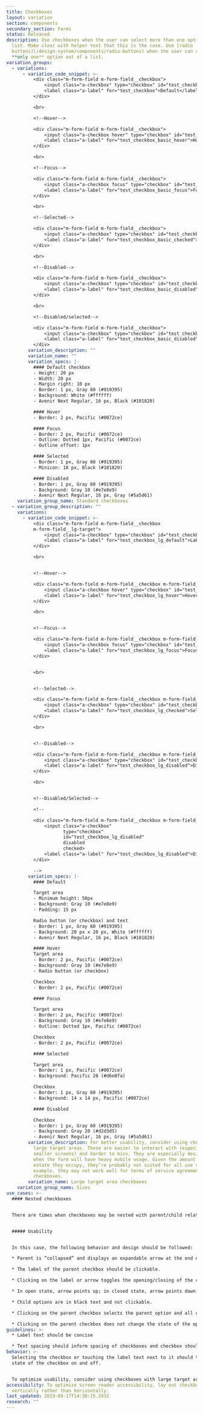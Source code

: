 ```yaml
---
title: Checkboxes
layout: variation
section: components
secondary_section: Forms
status: Released
description: Use checkboxes when the user can select more than one option from a
  list. Make clear with helper text that this is the case. Use [radio
  buttons](/design-system/components/radio-buttons) when the user can choose
  **only one** option out of a list.
variation_groups:
  - variations:
      - variation_code_snippet: >-
          <div class="m-form-field m-form-field__checkbox">
              <input class="a-checkbox" type="checkbox" id="test_checkbox">
              <label class="a-label" for="test_checkbox">Default</label>
          </div>

          <br>

          <!--Hover-->

          <div class="m-form-field m-form-field__checkbox">
              <input class="a-checkbox hover" type="checkbox" id="test_checkbox_basic_hover">
              <label class="a-label" for="test_checkbox_basic_hover">Hover</label>
          </div>

          <br>

          <!--Focus-->

          <div class="m-form-field m-form-field__checkbox">
              <input class="a-checkbox focus" type="checkbox" id="test_checkbox_basic_focus">
              <label class="a-label" for="test_checkbox_basic_focus">Focus</label>
          </div>

          <br>

          <!--Selected-->

          <div class="m-form-field m-form-field__checkbox">
              <input class="a-checkbox" type="checkbox" id="test_checkbox_basic_checked" checked>
              <label class="a-label" for="test_checkbox_basic_checked">Selected</label>
          </div>

          <br>

          <!--Disabled-->

          <div class="m-form-field m-form-field__checkbox">
              <input class="a-checkbox" type="checkbox" id="test_checkbox_basic_disabled" disabled>
              <label class="a-label" for="test_checkbox_basic_disabled">Disabled</label>
          </div>

          <br>

          <!--Disabled/selected-->

          <div class="m-form-field m-form-field__checkbox">
              <input class="a-checkbox" type="checkbox" id="test_checkbox_basic_disabled" disabled checked>
              <label class="a-label" for="test_checkbox_basic_disabled">Disabled/selected</label>
          </div>
        variation_description: ""
        variation_name: ""
        variation_specs: |-
          #### Default checkbox
          - Height: 20 px
          - Width: 20 px
          - Margin right: 10 px
          - Border: 1 px, Gray 60 (#919395)
          - Background: White (#ffffff)
          - Avenir Next Regular, 16 px, Black (#101820)

          #### Hover
          - Border: 2 px, Pacific (#0072ce)

          #### Focus
          - Border: 2 px, Pacific (#0072ce)
          - Outline: Dotted 1px, Pacific (#0072ce)
          - Outline offset: 1px

          #### Selected
          - Border: 1 px, Gray 60 (#919395)
          - Minicon: 18 px, Black (#101820)

          #### Disabled
          - Border: 1 px, Gray 60 (#919395)
          - Background: Gray 10 (#e7e8e9)
          - Avenir Next Regular, 16 px, Gray (#5a5d61)
    variation_group_name: Standard checkboxes
  - variation_group_description: ""
    variations:
      - variation_code_snippet: >-
          <div class="m-form-field m-form-field__checkbox
          m-form-field__lg-target">
              <input class="a-checkbox" type="checkbox" id="test_checkbox_lg_default">
              <label class="a-label" for="test_checkbox_lg_default">Label</label>
          </div>

          <br>


          <!--Hover-->

          <div class="m-form-field m-form-field__checkbox m-form-field__lg-target">
              <input class="a-checkbox hover" type="checkbox" id="test_checkbox_lg_hover">
              <label class="a-label" for="test_checkbox_lg_hover">Hover</label>
          </div>

          <br>


          <!--Focus-->

          <div class="m-form-field m-form-field__checkbox m-form-field__lg-target">
              <input class="a-checkbox focus" type="checkbox" id="test_checkbox_lg_focus">
              <label class="a-label" for="test_checkbox_lg_focus">Focus</label>
          </div>


          <br>


          <!--Selected-->

          <div class="m-form-field m-form-field__checkbox m-form-field__lg-target">
              <input class="a-checkbox" type="checkbox" id="test_checkbox_lg_checked" checked>
              <label class="a-label" for="test_checkbox_lg_checked">Selected</label>
          </div>

          <br>


          <!--Disabled-->

          <div class="m-form-field m-form-field__checkbox m-form-field__lg-target">
              <input class="a-checkbox" type="checkbox" id="test_checkbox_lg_disabled" disabled>
              <label class="a-label" for="test_checkbox_lg_disabled">Disabled</label>
          </div>

          <br>


          <!--Disabled/Selected-->

          <!--

          <div class="m-form-field m-form-field__checkbox m-form-field__lg-target">
              <input class="a-checkbox"
                     type="checkbox"
                     id="test_checkbox_lg_disabled"
                     disabled
                     checked>
              <label class="a-label" for="test_checkbox_lg_disabled">Disabled/Selected</label>
          </div>

          -->
        variation_specs: |-
          #### Default

          Target area
          - Minimum height: 50px
          - Background: Gray 10 (#e7e8e9)
          - Padding: 15 px

          Radio button (or checkbox) and text
          - Border: 1 px, Gray 60 (#919395)
          - Background: 20 px x 20 px, White (#ffffff)
          - Avenir Next Regular, 16 px, Black (#101820)

          #### Hover
          Target area
          - Border: 2 px, Pacific (#0072ce)
          - Background: Gray 10 (#e7e8e9)
          - Radio button (or checkbox)

          Checkbox
          - Border: 2 px, Pacific (#0072ce)

          #### Focus

          Target area
          - Border: 2 px, Pacific (#0072ce)
          - Background: Gray 10 (#e7e8e9)
          - Outline: Dotted 1px, Pacific (#0072ce)

          Checkbox
          - Border: 2 px, Pacific (#0072ce)

          #### Selected

          Target area
          - Border: 1 px, Pacific (#0072ce)
          - Background: Pacific 20 (#d6e8fa)

          Checkbox
          - Border: 1 px, Gray 60 (#919395)
          - Background: 14 x 14 px, Pacific (#0072ce)

          #### Disabled

          Checkbox
          - Border: 1 px, Gray 60 (#919395)
          - Background: Gray 20 (#d2d3d5)
          - Avenir Next Regular, 16 px, Gray (#5a5d61)
        variation_description: For better usability, consider using checkboxes with
          large target areas. These are easier to interact with (especially on
          smaller screens) and harder to miss. They are especially desirable
          when the form will have heavy mobile usage. Given the amount of real
          estate they occupy, they’re probably not suited for all use cases; for
          example, they may not work well for terms of service agreement
          checkboxes.
        variation_name: Large target area checkboxes
    variation_group_name: Sizes
use_cases: >-
  #### Nested checkboxes


  There are times when checkboxes may be nested with parent/child relationships. This is common when used within filter interactions.


  ##### Usability


  In this case, the following behavior and design should be followed:

  * Parent is “collapsed” and displays an expandable arrow at the end of the text.

  * The label of the parent checkbox should be clickable.

  * Clicking on the label or arrow toggles the opening/closing of the child options.

  * In open state, arrow points up; in closed state, arrow points down.

  * Child options are in black text and not clickable.

  * Clicking on the parent checkbox selects the parent option and all child options.

  * Clicking on the parent checkbox does not change the state of the open/close expansion (if it’s checked with the children expanded, it stays expanded, for instance).
guidelines: >-
  * Label text should be concise

  * Text spacing should inform spacing of checkboxes and checkbox should be vertically centered with the first line of text in an option.
behavior: >-
  Selecting the checkbox or touching the label text next to it should toggle the
  state of the checkbox on and off.


  To optimize usability, consider using checkboxes with large target areas. If these won’t fit into the design and the default style shown below is used, make sure the target area is at least 45 x 45px and that it includes the text label.
accessibility: To optimize screen reader accessibility, lay out checkboxes
  vertically rather than horizontally.
last_updated: 2019-09-17T14:30:15.293Z
research: ""
---
```

